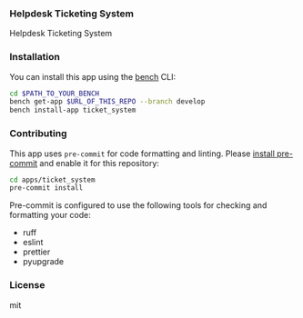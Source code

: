 ### Helpdesk Ticketing System

Helpdesk Ticketing System

### Installation

You can install this app using the [bench](https://github.com/frappe/bench) CLI:

```bash
cd $PATH_TO_YOUR_BENCH
bench get-app $URL_OF_THIS_REPO --branch develop
bench install-app ticket_system
```

### Contributing

This app uses `pre-commit` for code formatting and linting. Please [install pre-commit](https://pre-commit.com/#installation) and enable it for this repository:

```bash
cd apps/ticket_system
pre-commit install
```

Pre-commit is configured to use the following tools for checking and formatting your code:

- ruff
- eslint
- prettier
- pyupgrade

### License

mit
